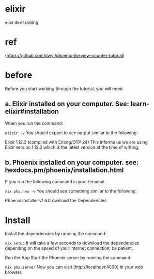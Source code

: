# elixir
elixr dev training

# ref
(https://github.com/dwyl/phoenix-liveview-counter-tutorial)

# before
Before you start working through the tutorial, you will need:

## a. Elixir installed on your computer. See: learn-elixir#installation

When you run the command:

```elixir -v```
You should expect to see output similar to the following:

Elixir 1.12.3 (compiled with Erlang/OTP 24)
This informs us we are using Elixir version 1.12.3 which is the latest version at the time of writing.


## b. Phoenix installed on your computer. see: hexdocs.pm/phoenix/installation.html

If you run the following command in your terminal:

```mix phx.new -v```
You should see something similar to the following:

Phoenix installer v1.6.0
ownload the Dependencies

# Install
Install the dependencies by running the command:

```mix setup```
It will take a few seconds to download the dependencies depending on the speed of your internet connection; be patient.

Run the App
Start the Phoenix server by running the command:

```mix phx.server```
Now you can visit (http://localhost:4000) in your web browser.

